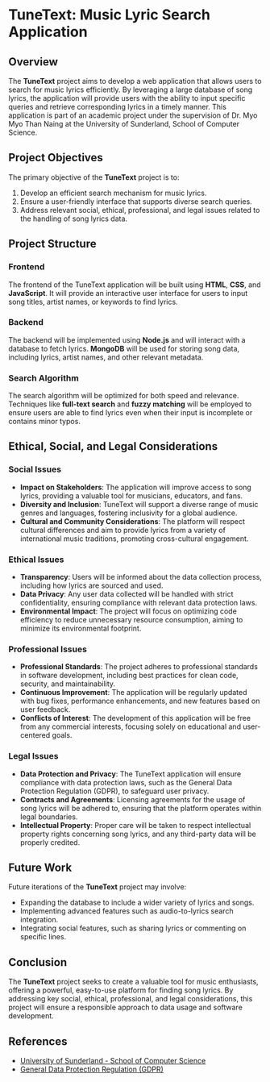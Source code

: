 # TuneText: Music Lyric Search Application

## Overview

The **TuneText** project aims to develop a web application that allows users to search for music lyrics efficiently. By leveraging a large database of song lyrics, the application will provide users with the ability to input specific queries and retrieve corresponding lyrics in a timely manner. This application is part of an academic project under the supervision of Dr. Myo Myo Than Naing at the University of Sunderland, School of Computer Science.

## Project Objectives

The primary objective of the **TuneText** project is to:

1. Develop an efficient search mechanism for music lyrics.
2. Ensure a user-friendly interface that supports diverse search queries.
3. Address relevant social, ethical, professional, and legal issues related to the handling of song lyrics data.

## Project Structure

### Frontend

The frontend of the TuneText application will be built using **HTML**, **CSS**, and **JavaScript**. It will provide an interactive user interface for users to input song titles, artist names, or keywords to find lyrics.

### Backend

The backend will be implemented using **Node.js** and will interact with a database to fetch lyrics. **MongoDB** will be used for storing song data, including lyrics, artist names, and other relevant metadata.

### Search Algorithm

The search algorithm will be optimized for both speed and relevance. Techniques like **full-text search** and **fuzzy matching** will be employed to ensure users are able to find lyrics even when their input is incomplete or contains minor typos.

## Ethical, Social, and Legal Considerations

### Social Issues

- **Impact on Stakeholders**: The application will improve access to song lyrics, providing a valuable tool for musicians, educators, and fans.
- **Diversity and Inclusion**: TuneText will support a diverse range of music genres and languages, fostering inclusivity for a global audience.
- **Cultural and Community Considerations**: The platform will respect cultural differences and aim to provide lyrics from a variety of international music traditions, promoting cross-cultural engagement.

### Ethical Issues

- **Transparency**: Users will be informed about the data collection process, including how lyrics are sourced and used.
- **Data Privacy**: Any user data collected will be handled with strict confidentiality, ensuring compliance with relevant data protection laws.
- **Environmental Impact**: The project will focus on optimizing code efficiency to reduce unnecessary resource consumption, aiming to minimize its environmental footprint.

### Professional Issues

- **Professional Standards**: The project adheres to professional standards in software development, including best practices for clean code, security, and maintainability.
- **Continuous Improvement**: The application will be regularly updated with bug fixes, performance enhancements, and new features based on user feedback.
- **Conflicts of Interest**: The development of this application will be free from any commercial interests, focusing solely on educational and user-centered goals.

### Legal Issues

- **Data Protection and Privacy**: The TuneText application will ensure compliance with data protection laws, such as the General Data Protection Regulation (GDPR), to safeguard user privacy.
- **Contracts and Agreements**: Licensing agreements for the usage of song lyrics will be adhered to, ensuring that the platform operates within legal boundaries.
- **Intellectual Property**: Proper care will be taken to respect intellectual property rights concerning song lyrics, and any third-party data will be properly credited.

## Future Work

Future iterations of the **TuneText** project may involve:

- Expanding the database to include a wider variety of lyrics and songs.
- Implementing advanced features such as audio-to-lyrics search integration.
- Integrating social features, such as sharing lyrics or commenting on specific lines.

## Conclusion

The **TuneText** project seeks to create a valuable tool for music enthusiasts, offering a powerful, easy-to-use platform for finding song lyrics. By addressing key social, ethical, professional, and legal considerations, this project will ensure a responsible approach to data usage and software development.

## References

- [University of Sunderland - School of Computer Science](https://www.sunderland.ac.uk)
- [General Data Protection Regulation (GDPR)](https://gdpr.eu/)


